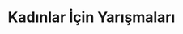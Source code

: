 ---
layout: all
headline: "Kadınlar İçin Yarışmaları"
title: "Kadınlar İçin Yarışmaları"
key: "kadın"
description: "Sadece kadınların katılabileceği yazı yazma yarışması, şiir yarışması, kitap okuma yarışması, resim yarışması gibi tüm edebiyat yarışmalarına buradan erişebilirsiniz."
permalink: "kadinlar-icin-yarismalar/"
---